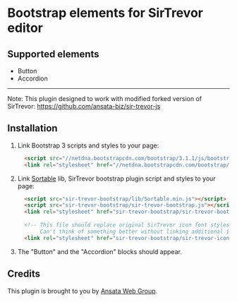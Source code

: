 Bootstrap elements for SirTrevor editor 
=======================================

Supported elements
------------------

* Button
* Accordion

 
----------------------------------------
Note: This plugin designed to work with modified forked version of SirTrevor: https://github.com/ansata-biz/sir-trevor-js


Installation
------------

1. Link Bootstrap 3 scripts and styles to your page:

    ~~~html  
      <script src="//netdna.bootstrapcdn.com/bootstrap/3.1.1/js/bootstrap.min.js"></script>
      <link rel="stylesheet" href="//netdna.bootstrapcdn.com/bootstrap/3.1.1/css/bootstrap.min.css"/>
    ~~~
  
2. Link [Sortable](https://github.com/rubaxa/Sortable) lib, SirTrevor bootstrap plugin script and styles to your page:

    ~~~html
      <script src="sir-trevor-bootstrap/lib/Sortable.min.js"></script>
      <script src="sir-trevor-bootstrap/sir-trevor-bootstrap.js"></script>
      <link rel="stylesheet" href="sir-trevor-bootstrap/sir-trevor-bootstrap.css"/>
      
      <!-- This file should replace original SirTrevor icon font styles. 
           Can't think of something better without linking additional icon font files. -->
      <link rel="stylesheet" href="sir-trevor-bootstrap/sir-trevor-icons.css"/>
    ~~~

3. The "Button" and the "Accordion" blocks should appear.


Credits
-------

This plugin is brought to you by [Ansata Web Group](http://ansata.biz).
